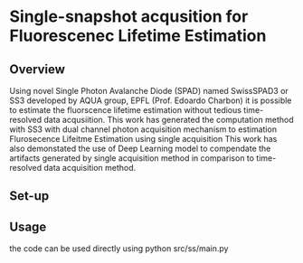 # Single-snapshot acqusition for Fluorescenec Lifetime Estimation
## Overview
Using novel Single Photon Avalanche Diode (SPAD) named SwissSPAD3 or SS3 developed by AQUA group, EPFL (Prof. Edoardo Charbon) it is possible to estimate the fluorscence lifetime estimation without tedious time-resolved data acqusiition.
This work has generated the computation method with SS3 with dual channel photon acquisition mechanism to estimation Flurosecence Lifeitme Estimation using single acquisition
This work has also demonstated the use of Deep Learning model to compendate the artifacts generated by single acquisition method in comparison to time-resolved data acquisition method.

## Set-up
## Usage
the code can be used directly using
python src/ss/main.py